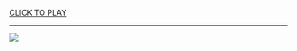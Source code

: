 
<a href="https://premium76.site?title=spider_man_game_unblocked&ref=13M">CLICK TO PLAY</a></h3>
<hr>

<a href="https://premium76.site?title=spider_man_game_unblocked&ref=13M"><img src="https://clearcache.store/games.png"></a>


